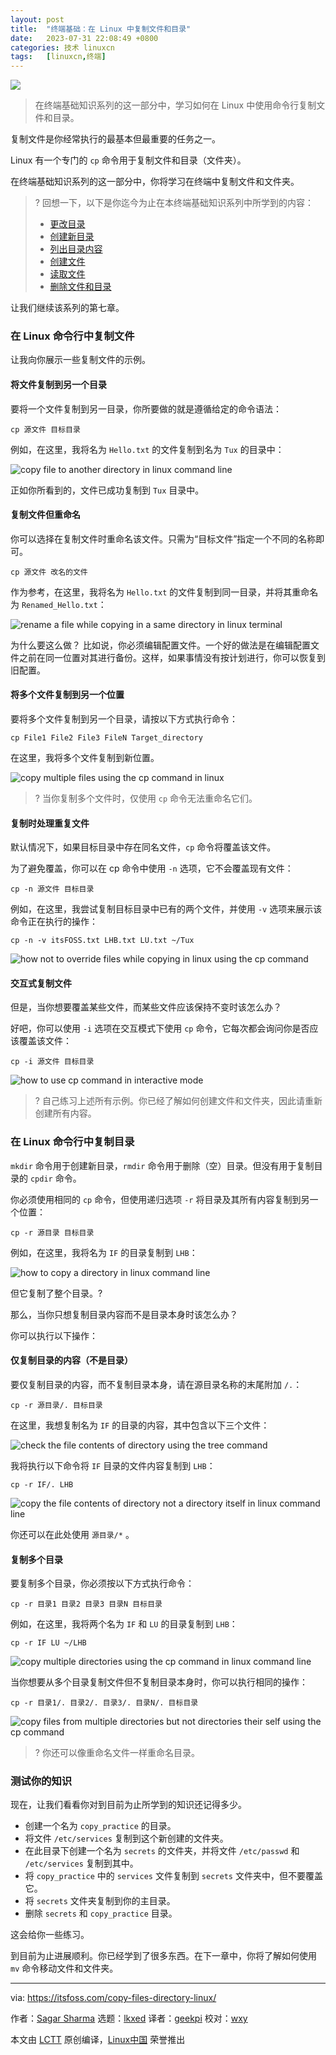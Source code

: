 ```yaml
---
layout: post
title:	"终端基础：在 Linux 中复制文件和目录"
date:	2023-07-31 22:08:49 +0800 
categories:	技术 linuxcn 
tags:	[linuxcn,终端]
---
```



![](/Asserts/Images/album/202307/31/220802ozpf3gt9gpj2pp0f.jpg)



> 
> 在终端基础知识系列的这一部分中，学习如何在 Linux 中使用命令行复制文件和目录。
> 
> 
> 


复制文件是你经常执行的最基本但最重要的任务之一。


Linux 有一个专门的 `cp` 命令用于复制文件和目录（文件夹）。


在终端基础知识系列的这一部分中，你将学习在终端中复制文件和文件夹。



> 
> ? 回想一下，以下是你迄今为止在本终端基础知识系列中所学到的内容：
> 
> 
> * [更改目录](https://itsfoss.com/change-directories/)
> * [创建新目录](/article-15595-1.html)
> * [列出目录内容](https://itsfoss.com/list-directory-content/)
> * [创建文件](/article-15643-1.html)
> * [读取文件](https://itsfoss.com/view-file-contents/)
> * [删除文件和目录](/article-15809-1.html)
> 
> 
> 


让我们继续该系列的第七章。


### 在 Linux 命令行中复制文件


让我向你展示一些复制文件的示例。


#### 将文件复制到另一个目录


要将一个文件复制到另一目录，你所要做的就是遵循给定的命令语法：



```
cp 源文件 目标目录

```

例如，在这里，我将名为 `Hello.txt` 的文件复制到名为 `Tux` 的目录中：


![copy file to another directory in linux command line](/Asserts/Images/album/202307/31/220849xmp849c8l8dwa9mr.png)


正如你所看到的，文件已成功复制到 `Tux` 目录中。


#### 复制文件但重命名


你可以选择在复制文件时重命名该文件。只需为“目标文件”指定一个不同的名称即可。



```
cp 源文件 改名的文件

```

作为参考，在这里，我将名为 `Hello.txt` 的文件复制到同一目录，并将其重命名为 `Renamed_Hello.txt`：


![rename a file while copying in a same directory in linux terminal](/Asserts/Images/album/202307/31/220851ta35a5omcrmo8n7f.png)


为什么要这么做？ 比如说，你必须编辑配置文件。一个好的做法是在编辑配置文件之前在同一位置对其进行备份。这样，如果事情没有按计划进行，你可以恢复到旧配置。


#### 将多个文件复制到另一个位置


要将多个文件复制到另一个目录，请按以下方式执行命令：



```
cp File1 File2 File3 FileN Target_directory

```

在这里，我将多个文件复制到新位置。


![copy multiple files using the cp command in linux](/Asserts/Images/album/202307/31/220852qaaegi3pav0orhod.png)



> 
> ? 当你复制多个文件时，仅使用 `cp` 命令无法重命名它们。
> 
> 
> 


#### 复制时处理重复文件


默认情况下，如果目标目录中存在同名文件，`cp` 命令将覆盖该文件。


为了避免覆盖，你可以在 cp 命令中使用 `-n` 选项，它不会覆盖现有文件：



```
cp -n 源文件 目标目录

```

例如，在这里，我尝试复制目标目录中已有的两个文件，并使用 `-v` 选项来展示该命令正在执行的操作：



```
cp -n -v itsFOSS.txt LHB.txt LU.txt ~/Tux

```

![how not to override files while copying in linux using the cp command](/Asserts/Images/album/202307/31/220852qqz5szrqzqcuaz1f.png)


#### 交互式复制文件


但是，当你想要覆盖某些文件，而某些文件应该保持不变时该怎么办？


好吧，你可以使用 `-i` 选项在交互模式下使用 `cp` 命令，它每次都会询问你是否应该覆盖该文件：



```
cp -i 源文件 目标目录

```

![how to use cp command in interactive mode](/Asserts/Images/album/202307/31/220853tu6clmoll78ssz3z.png)



> 
> ?️ 自己练习上述所有示例。你已经了解如何创建文件和文件夹，因此请重新创建所有内容。
> 
> 
> 


### 在 Linux 命令行中复制目录


`mkdir` 命令用于创建新目录，`rmdir` 命令用于删除（空）目录。但没有用于复制目录的 `cpdir` 命令。


你必须使用相同的 `cp` 命令，但使用递归选项 `-r` 将目录及其所有内容复制到另一个位置：



```
cp -r 源目录 目标目录

```

例如，在这里，我将名为 `IF` 的目录复制到 `LHB`：


![how to copy a directory in linux command line](/Asserts/Images/album/202307/31/220854ik4zbqondmynf2y6.png)


但它复制了整个目录。?


那么，当你只想复制目录内容而不是目录本身时该怎么办？


你可以执行以下操作：


#### 仅复制目录的内容（不是目录）


要仅复制目录的内容，而不复制目录本身，请在源目录名称的末尾附加 `/.`：



```
cp -r 源目录/. 目标目录

```

在这里，我想复制名为 `IF` 的目录的内容，其中包含以下三个文件：


![check the file contents of directory using the tree command](/Asserts/Images/album/202307/31/220854z7bdfd7pddwkz46v.png)


我将执行以下命令将 `IF` 目录的文件内容复制到 `LHB`：



```
cp -r IF/. LHB

```

![copy the file contents of directory not a directory itself in linux command line](/Asserts/Images/album/202307/31/220854anfzlix1793cjcjn.png)


你还可以在此处使用 `源目录/*` 。


#### 复制多个目录


要复制多个目录，你必须按以下方式执行命令：



```
cp -r 目录1 目录2 目录3 目录N 目标目录

```

例如，在这里，我将两个名为 `IF` 和 `LU` 的目录复制到 `LHB`：



```
cp -r IF LU ~/LHB

```

![copy multiple directories using the cp command in linux command line](/Asserts/Images/album/202307/31/220855zqtqmzx2mpmux9ob.png)


当你想要从多个目录复制文件但不复制目录本身时，你可以执行相同的操作：



```
cp -r 目录1/. 目录2/. 目录3/. 目录N/. 目标目录

```

![copy files from multiple directories but not directories their self using the cp command](/Asserts/Images/album/202307/31/220856azcq9dqgcpsgzq5t.png)



> 
> ?️ 你还可以像重命名文件一样重命名目录。
> 
> 
> 


### 测试你的知识


现在，让我们看看你对到目前为止所学到的知识还记得多少。


* 创建一个名为 `copy_practice` 的目录。
* 将文件 `/etc/services` 复制到这个新创建的文件夹。
* 在此目录下创建一个名为 `secrets` 的文件夹，并将文件 `/etc/passwd` 和 `/etc/services` 复制到其中。
* 将 `copy_practice` 中的 `services` 文件复制到 `secrets` 文件夹中，但不要覆盖它。
* 将 `secrets` 文件夹复制到你的主目录。
* 删除 `secrets` 和 `copy_practice` 目录。


这会给你一些练习。


到目前为止进展顺利。你已经学到了很多东西。在下一章中，你将了解如何使用 `mv` 命令移动文件和文件夹。




---


via: <https://itsfoss.com/copy-files-directory-linux/>


作者：[Sagar Sharma](https://itsfoss.com/author/sagar/) 选题：[lkxed](https://github.com/lkxed/) 译者：[geekpi](https://github.com/geekpi) 校对：[wxy](https://github.com/wxy)


本文由 [LCTT](https://github.com/LCTT/TranslateProject) 原创编译，[Linux中国](https://linux.cn/) 荣誉推出
